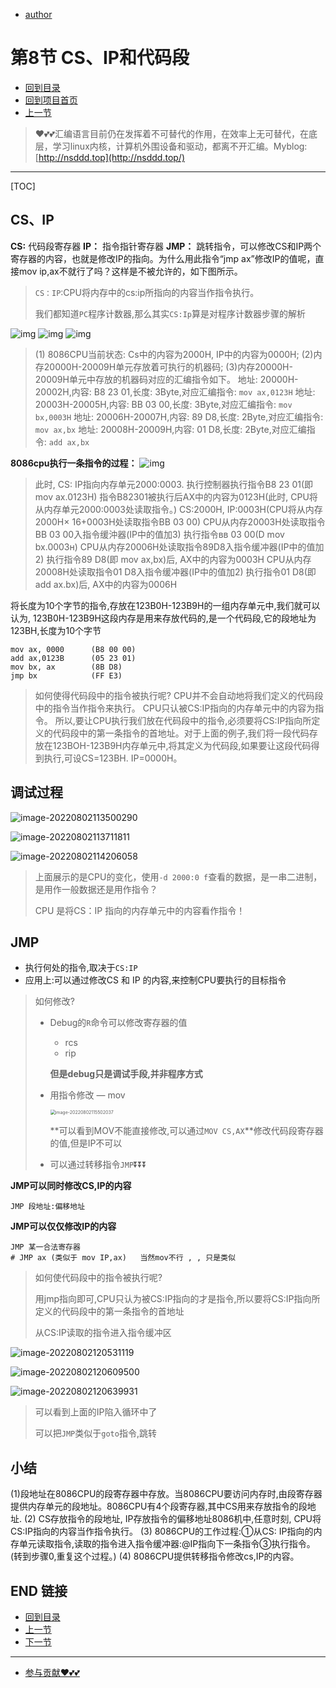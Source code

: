 + [author](https://github.com/3293172751)
# 第8节 CS、IP和代码段
+ [回到目录](../README.md)
+ [回到项目首页](../../README.md)
+ [上一节](7.md)
> ❤️💕💕汇编语言目前仍在发挥着不可替代的作用，在效率上无可替代，在底层，学习linux内核，计算机外围设备和驱动，都离不开汇编。Myblog:[http://nsddd.top](http://nsddd.top/)
---
[TOC]

## CS、IP

**CS:**   代码段寄存器
**IP：** 指令指针寄存器
**JMP：** 跳转指令，可以修改CS和IP两个寄存器的内容，也就是修改IP的指向。为什么用此指令“jmp ax”修改IP的值呢，直接mov ip,ax不就行了吗？这样是不被允许的，如下图所示。

> `CS：IP`:CPU将内存中的cs:ip所指向的内容当作指令执行。
>
> 我们都知道`PC`程序计数器,那么其实`CS:Ip`算是对程序计数器步骤的解析


![img](assets/dac115e5de57d86a26d13bcb4a3d95dc_709x423-16594110058563.png)
![img](assets/f6ab573d552cdffadebe8799f2fe0208_877x317.png)
![img](assets/0010f59a60c212bd5109a62cad9eb727_789x458.png)

> (1) 8086CPU当前状态: Cs中的内容为2000H, IP中的内容为0000H;
> (2)内存20000H-20009H单元存放着可执行的机器码;
> (3)内存20000H-20009H单元中存放的机器码对应的汇编指令如下。
> 地址: 20000H-20002H,内容: B8 23 01,长度: 3Byte,对应汇编指令: `mov ax,0123H`
> 地址: 20003H-20005H,内容: BB 03 00,长度: 3Byte,对应汇编指令: `mov bx,0003H`
> 地址: 20006H-20007H,内容: 89 D8,长度: 2Byte,对应汇编指令: `mov ax,bx`
> 地址: 20008H-20009H,内容: 01 D8,长度: 2Byte,对应汇编指令: `add ax,bx`



**8086cpu执行一条指令的过程：**
![img](assets/459c86b88f35afa4d1e5a68c0b68c1e0_777x373.gif)

> 此时, CS: IP指向内存单元2000:0003.
> 执行控制器执行指令B8 23 01(即mov ax.0123H)
> 指令B82301被执行后AX中的内容为0123H(此时, CPU将从内存单元2000:0003处读取指令。)
> CS:2000H, IP:0003H(CPU将从内存2000H× 16+0003H处读取指令BB 03 00)
> CPU从内存20003H处读取指令BB 03 00入指令缓沖器(IP中的值加3)
> 执行指令вв 03 00(D mov bx.0003н)
> CPU从内存20006H处读取指令89D8入指令缓冲器(IP中的值加2)
> 执行指令89 D8(即 mov ax,bx)后, AX中的内容为0003H
> CPU从内存20008H处读取指令01 D8入指令缓冲器(IP中的值加2)
> 执行指令01 D8(即add ax.bx)后, AX中的内容为0006H

将长度为10个字节的指令,存放在123B0H-123B9H的一组内存单元中,我们就可以认为, 123B0H-123B9H这段内存是用来存放代码的,是一个代码段,它的段地址为123BH,长度为10个字节

```
mov ax, 0000      (B8 00 00)
add ax,0123B      (05 23 01)
mov bx, ax        (8B D8)
jmp bx            (FF E3)
```

> 如何使得代码段中的指令被执行呢?
> CPU并不会自动地将我们定义的代码段中的指令当作指令来执行。
> CPU只认被CS:IP指向的内存单元中的内容为指令。
> 所以,要让CPU执行我们放在代码段中的指令,必须要将CS:IP指向所定义的代码段中的第一条指令的首地址。对于上面的例子,我们将一段代码存放在123BOH-123B9H内存单元中,将其定义为代码段,如果要让这段代码得到执行,可设CS=123BH. IP=0000H。

## 调试过程

![image-20220802113500290](assets/image-20220802113500290.png)

![image-20220802113711811](assets/image-20220802113711811.png)

![image-20220802114206058](assets/image-20220802114206058.png)

> 上面展示的是CPU的变化，使用`-d 2000:0 f`查看的数据，是一串二进制，是用作一般数据还是用作指令？
>
> CPU 是将CS：IP 指向的内存单元中的内容看作指令！



## JMP

+ 执行何处的指令,取决于`CS:IP`
+ 应用上:可以通过修改CS 和 IP 的内容,来控制CPU要执行的目标指令

> 如何修改?
>
> + Debug的`R`命令可以修改寄存器的值  
>
>   + rcs
>   + rip
>
>   **但是debug只是调试手段,并非程序方式**
>
> + 用指令修改   —  mov
>
>   <img src="assets/image-20220802115502037.png" alt="image-20220802115502037" style="zoom: 50%;" />
>
>   **可以看到MOV不能直接修改,可以通过`MOV CS,AX`**修改代码段寄存器的值,但是IP不可以
>
> + 可以通过转移指令`JMP`⏬⏬⏬

**JMP可以同时修改CS,IP的内容**

```
JMP 段地址:偏移地址
```



**JMP可以仅仅修改IP的内容**

```
JMP 某一合法寄存器
# JMP ax (类似于 mov IP,ax)   当然mov不行 , , 只是类似
```



> 如何使代码段中的指令被执行呢?
>
> 用jmp指向即可,CPU只认为被CS:IP指向的才是指令,所以要将CS:IP指向所定义的代码段中的第一条指令的首地址
>
> 从CS:IP读取的指令进入指令缓冲区

![image-20220802120531119](assets/image-20220802120531119.png)

![image-20220802120609500](assets/image-20220802120609500.png)

![image-20220802120639931](assets/image-20220802120639931.png)

> 可以看到上面的IP陷入循环中了
>
> 可以把`JMP`类似于`goto`指令,跳转



## 小结

(1)段地址在8086CPU的段寄存器中存放。当8086CPU要访问内存时,由段寄存器提供内存单元的段地址。8086CPU有4个段寄存器,其中CS用来存放指令的段地址.
(2) CS存放指令的段地址, IP存放指令的偏移地址8086机中,任意时刻, CPU将CS:IP指向的内容当作指令执行。
(3) 8086CPU的工作过程:①从CS: IP指向的内存单元读取指令,读取的指令进入指令缓冲器:@IP指向下一条指令③执行指令。(转到步骤0,重复这个过程。)
(4) 8086CPU提供转移指令修改cs,IP的内容。

## END 链接
+ [回到目录](../README.md)
+ [上一节](7.md)
+ [下一节](9.md)
---
+ [参与贡献❤️💕💕](https://github.com/3293172751/Block_Chain/blob/master/Git/git-contributor.md)